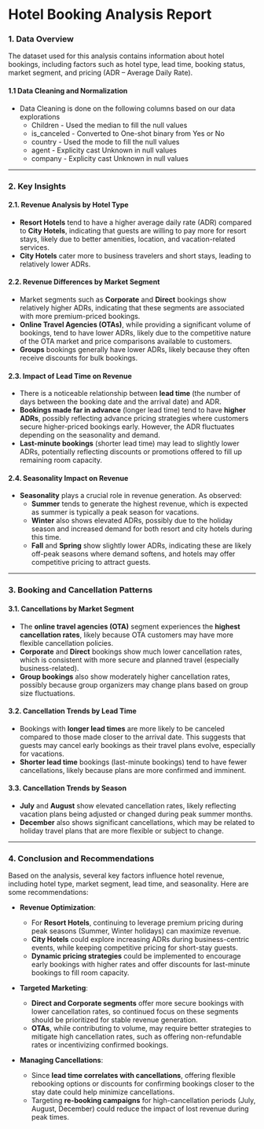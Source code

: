 # Hotel Booking Analysis Report

### 1. **Data Overview**
The dataset used for this analysis contains information about hotel bookings, including factors such as hotel type, lead time, booking status, market segment, and pricing (ADR – Average Daily Rate).

#### **1.1 Data Cleaning and Normalization**
- Data Cleaning is done on the following columns based on our data explorations
  - Children - Used the median to fill the null values
  - is_canceled - Converted to One-shot binary from Yes or No
  - country - Used the mode to fill the null values
  - agent - Explicity cast Unknown in null values
  - company - Explicity cast Unknown in null values 

---

### 2. **Key Insights**

#### **2.1. Revenue Analysis by Hotel Type**
- **Resort Hotels** tend to have a higher average daily rate (ADR) compared to **City Hotels**, indicating that guests are willing to pay more for resort stays, likely due to better amenities, location, and vacation-related services.
- **City Hotels** cater more to business travelers and short stays, leading to relatively lower ADRs.

#### **2.2. Revenue Differences by Market Segment**
- Market segments such as **Corporate** and **Direct** bookings show relatively higher ADRs, indicating that these segments are associated with more premium-priced bookings.
- **Online Travel Agencies (OTAs)**, while providing a significant volume of bookings, tend to have lower ADRs, likely due to the competitive nature of the OTA market and price comparisons available to customers.
- **Groups** bookings generally have lower ADRs, likely because they often receive discounts for bulk bookings.

#### **2.3. Impact of Lead Time on Revenue**
- There is a noticeable relationship between **lead time** (the number of days between the booking date and the arrival date) and ADR.
- **Bookings made far in advance** (longer lead time) tend to have **higher ADRs**, possibly reflecting advance pricing strategies where customers secure higher-priced bookings early. However, the ADR fluctuates depending on the seasonality and demand.
- **Last-minute bookings** (shorter lead time) may lead to slightly lower ADRs, potentially reflecting discounts or promotions offered to fill up remaining room capacity.

#### **2.4. Seasonality Impact on Revenue**
- **Seasonality** plays a crucial role in revenue generation. As observed:
  - **Summer** tends to generate the highest revenue, which is expected as summer is typically a peak season for vacations.
  - **Winter** also shows elevated ADRs, possibly due to the holiday season and increased demand for both resort and city hotels during this time.
  - **Fall** and **Spring** show slightly lower ADRs, indicating these are likely off-peak seasons where demand softens, and hotels may offer competitive pricing to attract guests.

---

### 3. **Booking and Cancellation Patterns**

#### **3.1. Cancellations by Market Segment**
- The **online travel agencies (OTA)** segment experiences the **highest cancellation rates**, likely because OTA customers may have more flexible cancellation policies.
- **Corporate** and **Direct** bookings show much lower cancellation rates, which is consistent with more secure and planned travel (especially business-related).
- **Group bookings** also show moderately higher cancellation rates, possibly because group organizers may change plans based on group size fluctuations.

#### **3.2. Cancellation Trends by Lead Time**
- Bookings with **longer lead times** are more likely to be canceled compared to those made closer to the arrival date. This suggests that guests may cancel early bookings as their travel plans evolve, especially for vacations.
- **Shorter lead time** bookings (last-minute bookings) tend to have fewer cancellations, likely because plans are more confirmed and imminent.

#### **3.3. Cancellation Trends by Season**
- **July** and **August** show elevated cancellation rates, likely reflecting vacation plans being adjusted or changed during peak summer months.
- **December** also shows significant cancellations, which may be related to holiday travel plans that are more flexible or subject to change.

---

### 4. **Conclusion and Recommendations**

Based on the analysis, several key factors influence hotel revenue, including hotel type, market segment, lead time, and seasonality. Here are some recommendations:

- **Revenue Optimization**:
  - For **Resort Hotels**, continuing to leverage premium pricing during peak seasons (Summer, Winter holidays) can maximize revenue.
  - **City Hotels** could explore increasing ADRs during business-centric events, while keeping competitive pricing for short-stay guests.
  - **Dynamic pricing strategies** could be implemented to encourage early bookings with higher rates and offer discounts for last-minute bookings to fill room capacity.

- **Targeted Marketing**:
  - **Direct and Corporate segments** offer more secure bookings with lower cancellation rates, so continued focus on these segments should be prioritized for stable revenue generation.
  - **OTAs**, while contributing to volume, may require better strategies to mitigate high cancellation rates, such as offering non-refundable rates or incentivizing confirmed bookings.

- **Managing Cancellations**:
  - Since **lead time correlates with cancellations**, offering flexible rebooking options or discounts for confirming bookings closer to the stay date could help minimize cancellations.
  - Targeting **re-booking campaigns** for high-cancellation periods (July, August, December) could reduce the impact of lost revenue during peak times.


